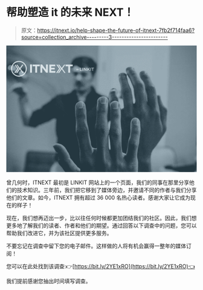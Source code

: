 # 帮助塑造 it 的未来 NEXT！

> 原文：<https://itnext.io/help-shape-the-future-of-itnext-7fb2f714faa6?source=collection_archive---------3----------------------->

![](img/865275ee9d9146fb763dc9c5015428b8.png)

曾几何时，ITNEXT 最初是 LINKIT 网站上的一个页面，我们的同事在那里分享他们的技术知识。三年前，我们把它移到了媒体旁边，并邀请不同的作者与我们分享他们的文章。如今，ITNEXT 拥有超过 36 000 名热心读者。感谢大家让它成为现在的样子！

现在，我们想再迈出一步，比以往任何时候都更加团结我们的社区。因此，我们想更多地了解我们的读者、作者和他们的期望。通过回答以下调查中的问题，您可以帮助我们改进它，并为该社区提供更多服务。

不要忘记在调查中留下您的电子邮件。这样做的人将有机会赢得一整年的媒体订阅！

您可以在此处找到该调查:👉[https://bit.ly/2YE1xRO](https://bit.ly/2YE1xRO)👈

我们提前感谢您抽出时间填写调查。